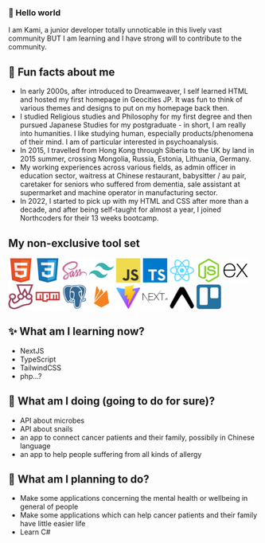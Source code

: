 ### 👋 Hello world
I am Kami, a junior developer totally unnoticable in this lively vast community BUT I am learning and I have strong will to contribute to the community.

## 💬 Fun facts about me
- In early 2000s, after introduced to Dreamweaver, I self learned HTML and hosted my first homepage in Geocities JP. It was fun to think of various themes and designs to put on my homepage back then.
- I studied Religious studies and Philosophy for my first degree and then pursued Japanese Studies for my postgraduate - in short, I am really into humanities. I like studying human, especially products/phenomena of their mind. I am of particular interested in psychoanalysis.
- In 2015, I travelled from Hong Kong through Siberia to the UK by land in 2015 summer, crossing Mongolia, Russia, Estonia, Lithuania, Germany.
- My working experiences across various fields, as admin officer in education sector, waitress at Chinese restaurant, babysitter / au pair, caretaker for seniors who suffered from dementia, sale assistant at supermarket and machine operator in manufacturing sector.
- In 2022, I started to pick up with my HTML and CSS after more than a decade, and after being self-taught for almost a year, I joined Northcoders for their 13 weeks bootcamp.

## My non-exclusive tool set

<span align="left" style="background-color: white">
    <img width="50" alt="html" src="./devicons/html5-original.svg" />
</span>
<span align="left" style="background-color: white">
    <img width="50" alt="css" src="./devicons/css3-original.svg" />
</span>
<span align="left" style="background-color: white">
    <img width="50" alt="sass" src="./devicons/sass-original.svg" />
</span>
<span align="left" style="background-color: white">
    <img width="50" alt="tailwindCSS" src="./devicons/tailwindcss-plain.svg" />
</span>
<span align="left" style="background-color: white">
    <img width="50" alt="javascript" src="./devicons/javascript-original.svg" />
</span>
<span align="left" style="background-color: white">
    <img width="50" alt="typescript" src="./devicons/typescript-original.svg" />
</span>
<span align="left" style="background-color: white">
    <img width="50" alt="react" src="./devicons/react-original.svg" />
</span>
<span align="left" style="background-color: white">
    <img width="50" alt="nodeJS" src="./devicons/nodejs-original.svg" />
</span>
<span align="left" style="background-color: white">
    <img width="50" alt="express" src="./devicons/express-original.svg" />
</span>
<span align="left" style="background-color: white">
    <img width="50" alt="jest" src="./devicons/jest-plain.svg" />
</span>
<span align="left" style="background-color: white">
    <img width="50" alt="npm" src="./devicons/npm-original-wordmark.svg" />
</span>
<span align="left" style="background-color: white">
    <img width="50" alt="psql" src="./devicons/postgresql-plain.svg" />
</span>
<span align="left" style="background-color: white">
    <img width="50" alt="firebase" src="./devicons/firebase-plain.svg" />
</span>
<span align="left" style="background-color: white">
    <img width="50" alt="vite" src="./devicons/vite-original.svg" />
</span>
<span align="left" style="background-color: white">
    <img width="50" alt="next" src="./devicons/nextjs-original-wordmark.svg" />
</span>
<span align="left" style="background-color: white">
    <img width="50" alt="expo" src="./devicons/expo-original.svg" />
</span>
<span align="left" style="background-color: white">
    <img width="50" alt="trello" src="./devicons/trello-plain.svg" />
</span>


<!-- -->

## ✨ What am I learning now?
- NextJS
- TypeScript
- TailwindCSS
- php...?

## 👯 What am I doing (going to do for sure)?
- API about microbes
- API about snails
- an app to connect cancer patients and their family, possibily in Chinese language
- an app to help people suffering from all kinds of allergy

## 🌱 What am I planning to do?
- Make some applications concerning the mental health or wellbeing in general of people
- Make some applications which can help cancer patients and their family have little easier life
- Learn C#

<!--
**kamiviolet/kamiviolet** is a ✨ _special_ ✨ repository because its `README.md` (this file) appears on your GitHub profile.

Here are some ideas to get you started:

- 🔭 I’m currently working on ...
- 🌱 I’m currently learning ...
- 👯 I’m looking to collaborate on ...
- 🤔 I’m looking for help with ...
- 💬 Ask me about ...
- 📫 How to reach me: ...
- 😄 Pronouns: ...
- ⚡ Fun fact: ...
-->

